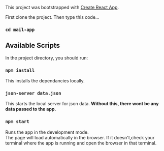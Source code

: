 This project was bootstrapped with [Create React App](https://github.com/facebook/create-react-app).

First clone the project. Then type this code...

### `cd mail-app`

## Available Scripts

In the project directory, you should run:

### `npm install`

This installs the dependancies locally.

### `json-server data.json`

This starts the local server for json data.
**Without this, there wont be any data passed to the app.**

### `npm start`

Runs the app in the development mode.<br>
The page will load automatically in the browser. If it doesn't,check your terminal where the app is running and open the browser in that terminal.<br>
